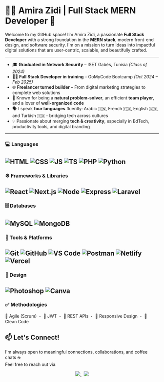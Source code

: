 # 👩‍💻 Amira Zidi | Full Stack MERN Developer 🚀

Welcome to my GitHub space! I’m Amira Zidi, a passionate **Full Stack Developer** with a strong foundation in the **MERN stack**, modern front-end design, and software security. I'm on a mission to turn ideas into impactful digital solutions that are user-centric, scalable, and beautifully crafted.

---

- 🎓 **Graduated in Network Security** – ISET Gabès, Tunisia *(Class of 2024)*  
- 👩‍💻 **Full Stack Developer in training** – GoMyCode Bootcamp *(Oct 2024 – Feb 2025)*  
- 🌐 **Freelancer turned builder** – From digital marketing strategies to complete web solutions  
- 🧠 Known for being a **natural problem-solver**, an efficient **team player**, and a lover of **well-organized code**  
- 🗣 I speak **four languages** fluently: Arabic 🇹🇳, French 🇫🇷, English 🇬🇧, and Turkish 🇹🇷 – bridging tech across cultures  
- 💡 Passionate about merging **tech & creativity**, especially in EdTech, productivity tools, and digital branding  

---
### 💻 Languages  
![HTML](https://img.shields.io/badge/-HTML5-E34F26?style=flat&logo=html5&logoColor=fff)
![CSS](https://img.shields.io/badge/-CSS3-1572B6?style=flat&logo=css3)
![JS](https://img.shields.io/badge/-JavaScript-F7DF1E?style=flat&logo=javascript&logoColor=000)
![TS](https://img.shields.io/badge/-TypeScript-3178C6?style=flat&logo=typescript)
![PHP](https://img.shields.io/badge/-PHP-777BB4?style=flat&logo=php)
![Python](https://img.shields.io/badge/-Python-3776AB?style=flat&logo=python)
---
### ⚙️ Frameworks & Libraries  
![React](https://img.shields.io/badge/-React-61DAFB?style=flat&logo=react&logoColor=000)
![Next.js](https://img.shields.io/badge/-Next.js-000?style=flat&logo=next.js)
![Node](https://img.shields.io/badge/-Node.js-339933?style=flat&logo=node.js)
![Express](https://img.shields.io/badge/-Express.js-000?style=flat&logo=express)
![Laravel](https://img.shields.io/badge/-Laravel-FF2D20?style=flat&logo=laravel)
---
### 🗄️ Databases  
![MySQL](https://img.shields.io/badge/-MySQL-4479A1?style=flat&logo=mysql)
![MongoDB](https://img.shields.io/badge/-MongoDB-47A248?style=flat&logo=mongodb)
---
### 🧪 Tools & Platforms  
![Git](https://img.shields.io/badge/-Git-F05032?style=flat&logo=git&logoColor=white)
![GitHub](https://img.shields.io/badge/-GitHub-181717?style=flat&logo=github)
![VS Code](https://img.shields.io/badge/-VSCode-007ACC?style=flat&logo=visual-studio-code)
![Postman](https://img.shields.io/badge/-Postman-FF6C37?style=flat&logo=postman)
![Netlify](https://img.shields.io/badge/-Netlify-00C7B7?style=flat&logo=netlify)
![Vercel](https://img.shields.io/badge/-Vercel-000000?style=flat&logo=vercel)
---
### 🎨 Design  
![Photoshop](https://img.shields.io/badge/-Photoshop-31A8FF?style=flat&logo=adobe-photoshop)
![Canva](https://img.shields.io/badge/-Canva-00C4CC?style=flat&logo=canva)
---
### ✅ Methodologies  
🔁 Agile (Scrum) ・ 🔐 JWT ・ 🔧 REST APIs ・ 📱 Responsive Design ・ 🧼 Clean Code

## 📫 Let's Connect!

I'm always open to meaningful connections, collaborations, and coffee chats ☕  
Feel free to reach out via:

<p align="center">
  <a href="https://www.linkedin.com/in/amira-zidi" target="_blank" title="Let's connect on LinkedIn">
    <img src="https://img.shields.io/badge/-LinkedIn-0A66C2?style=for-the-badge&logo=linkedin&logoColor=white"/>
  </a>
  &nbsp;
  <a href="mailto:zidiamira290@gmail.com" target="_blank" title="Send me an email">
    <img src="https://img.shields.io/badge/-Email-D14836?style=for-the-badge&logo=gmail&logoColor=white"/>
  </a>
</p>
